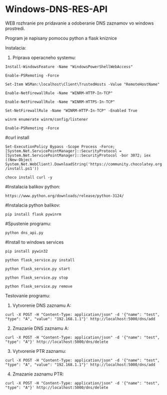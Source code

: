 # Windows-DNS-RES-API


WEB rozhranie pre pridavanie a odoberanie DNS zaznamov vo windows prostredi. 

Program je napisany pomocou python a flask kniznice


Instalacia:

1. Priprava operacneho systemu:

```Install-WindowsFeature -Name "WindowsPowerShellWebAccess"```

```Enable-PSRemoting -Force```

```Set-Item WSMan:\localhost\Client\TrustedHosts -Value "RemoteHostName"```

```Enable-NetFirewallRule -Name "WINRM-HTTP-In-TCP"```

```Enable-NetFirewallRule -Name "WINRM-HTTPS-In-TCP"```

```Set-NetFirewallRule -Name "WINRM-HTTP-In-TCP" -Enabled True```

```winrm enumerate winrm/config/listener```

```Enable-PSRemoting -Force```

#curl install

```Set-ExecutionPolicy Bypass -Scope Process -Force; [System.Net.ServicePointManager]::SecurityProtocol = [System.Net.ServicePointManager]::SecurityProtocol -bor 3072; iex ((New-Object System.Net.WebClient).DownloadString('https://community.chocolatey.org/install.ps1'))```

```choco install curl -y```


#Instalacia balikov python: 

```https://www.python.org/downloads/release/python-3124/```

#Instalacia python balikov:

```pip install flask pywinrm```

#Spustenie programu:

```python dns_api.py```


#Install to windows services 

```pip install pywin32```

```python flask_service.py install```

```python flask_service.py start```


```python flask_service.py stop```

```python flask_service.py remove```









Testovanie programu:


1. Vytvorenie DNS zaznamu A:

```curl -X POST -H "Content-Type: application/json" -d '{"name": "test", "type": "A", "value": "192.168.1.1"}' http://localhost:5000/dns/add ```


2. Zmazanie DNS zaznamu A:

``` curl -X POST -H "Content-Type: application/json" -d '{"name": "test", "type": "A"}' http://localhost:5000/dns/delete ```



3. Vytvorenie PTR zaznamu:

```curl -X POST -H "Content-Type: application/json" -d '{"name": "test", "type": "A", "value": "192.168.1.1"}' http://localhost:5000/dns/add ```


4. Zmazanie zaznamu PTR:

```curl -X POST -H "Content-Type: application/json" -d '{"name": "test", "type": "A"}' http://localhost:5000/dns/delete ```
